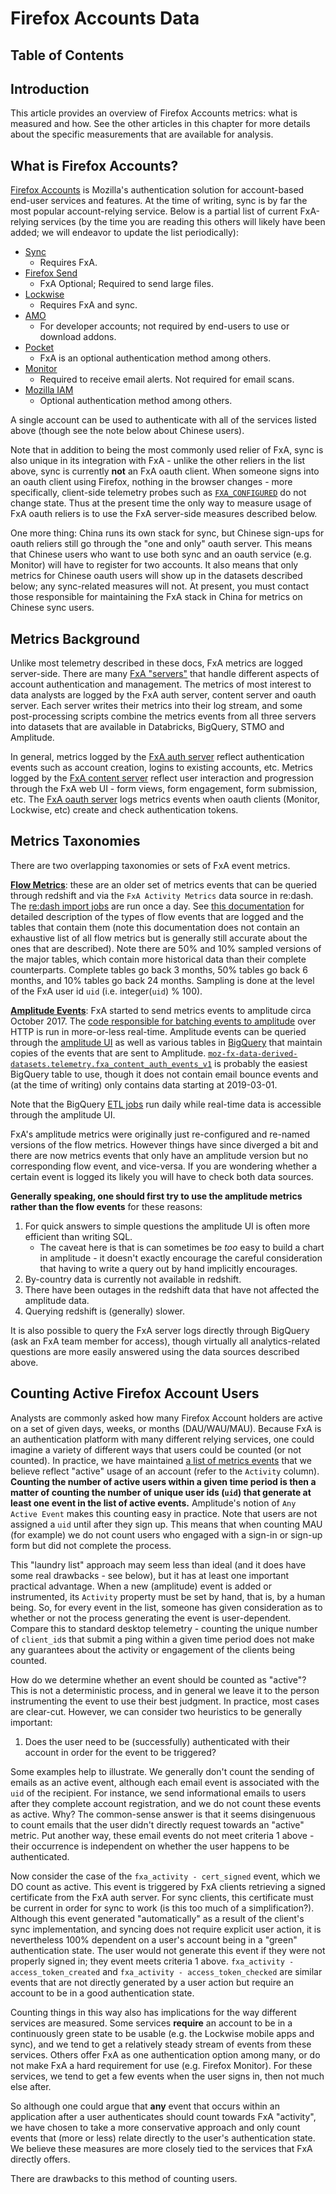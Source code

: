 # Firefox Accounts Data

## Table of Contents
<!-- toc -->

## Introduction

This article provides an overview of Firefox Accounts metrics: what is measured and how. See the other articles in this chapter for more details about the specific measurements that are available for analysis.

## What is Firefox Accounts?

[Firefox Accounts](https://www.mozilla.org/en-US/firefox/accounts/) is Mozilla's authentication solution for account-based end-user services and features. At the time of writing, sync is by far the most popular account-relying service. Below is a partial list of current FxA-relying services (by the time you are reading this others will likely have been added; we will endeavor to update the list periodically):

* [Sync](https://support.mozilla.org/en-US/kb/how-do-i-set-sync-my-computer)
    * Requires FxA.
* [Firefox Send](https://send.firefox.com/)
    * FxA Optional; Required to send large files.
* [Lockwise](https://lockwise.firefox.com/)
    * Requires FxA and sync.
* [AMO](https://addons.mozilla.org/en-US/firefox/)
    * For developer accounts; not required by end-users to use or download addons.
* [Pocket](https://getpocket.com/login/?ep=1)
    * FxA is an optional authentication method among others.
* [Monitor](http://monitor.firefox.com/)
    * Required to receive email alerts. Not required for email scans.
* [Mozilla IAM](https://wiki.mozilla.org/IAM/Frequently_asked_questions)
    * Optional authentication method among others.

A single account can be used to authenticate with all of the services listed above (though see the note below about Chinese users).

Note that in addition to being the most commonly used relier of FxA, sync is also unique in its integration with FxA - unlike the other reliers in the list above, sync is currently **not** an FxA oauth client. When someone signs into an oauth client using Firefox, nothing in the browser changes - more specifically, client-side telemetry probes such as [`FXA_CONFIGURED`](https://telemetry.mozilla.org/probe-dictionary/?detailView=histogram%2FFXA_CONFIGURED) do not change state. Thus at the present time the only way to measure usage of FxA oauth reliers is to use the FxA server-side measures described below.

One more thing: China runs its own stack for sync, but Chinese sign-ups for oauth reliers still go through the "one and only" oauth server. This means that Chinese users who want to use both sync and an oauth service (e.g. Monitor) will have to register for two accounts. It also means that only metrics for Chinese oauth users will show up in the datasets described below; any sync-related measures will not. At present, you must contact those responsible for maintaining the FxA stack in China for metrics on Chinese sync users.

## Metrics Background

Unlike most telemetry described in these docs, FxA metrics are logged server-side. There are many [FxA "servers"](https://github.com/mozilla/fxa/tree/master/packages) that handle different aspects of account authentication and management. The metrics of most interest to data analysts are logged by the FxA auth server, content server and oauth server. Each server writes their metrics into their log stream, and some post-processing scripts combine the metrics events from all three servers into datasets that are available in Databricks, BigQuery, STMO and Amplitude.

In general, metrics logged by the [FxA auth server](https://github.com/mozilla/fxa/tree/master/packages/fxa-auth-server) reflect authentication events such as account creation, logins to existing accounts, etc. Metrics logged by the [FxA content server](https://github.com/mozilla/fxa/tree/master/packages/fxa-content-server) reflect user interaction and progression through the FxA web UI - form views, form engagement, form submission, etc. The [FxA oauth server](https://github.com/mozilla/fxa/tree/master/packages/fxa-auth-server/fxa-oauth-server) logs metrics events when oauth clients (Monitor, Lockwise, etc) create and check authentication tokens.

## Metrics Taxonomies

There are two overlapping taxonomies or sets of FxA event metrics.

[**Flow Metrics**](https://github.com/mozilla/fxa-auth-server/blob/master/docs/metrics-events.md): these are an older set of metrics events that can be queried through redshift and via the `FxA Activity Metrics` data source in re:dash. The [re:dash import jobs](https://github.com/mozilla/fxa-activity-metrics/) are run once a day. See [this documentation](https://github.com/mozilla/fxa-auth-server/blob/master/docs/metrics-events.md) for detailed description of the types of flow events that are logged and the tables that contain them (note this documentation does not contain an exhaustive list of all flow metrics but is generally still accurate about the ones that are described). Note there are 50% and 10% sampled versions of the major tables, which contain more historical data than their complete counterparts. Complete tables go back 3 months, 50% tables go back 6 months, and 10% tables go back 24 months. Sampling is done at the level of the FxA user id `uid` (i.e. integer(`uid`) % 100).

[**Amplitude Events**](https://analytics.amplitude.com/mozilla-corp/manage/project/178231/advanced/events): FxA started to send metrics events to amplitude circa October 2017. The [code responsible for batching events to amplitude](https://github.com/mozilla/fxa-amplitude-send) over HTTP is run in more-or-less real-time. Amplitude events can be queried through the [amplitude UI](https://analytics.amplitude.com/mozilla-corp/space/vj9qof9) as well as various tables in [BigQuery](https://console.cloud.google.com/bigquery?project=moz-fx-data-derived-datasets) that maintain copies of the events that are sent to Amplitude. [`moz-fx-data-derived-datasets.telemetry.fxa_content_auth_events_v1`](https://github.com/mozilla/bigquery-etl/blob/master/sql/fxa_content_auth_events_v1.sql) is probably the easiest BigQuery table to use, though it does not contain email bounce events and (at the time of writing) only contains data starting at 2019-03-01.

Note that the BigQuery [ETL jobs](https://github.com/mozilla/bigquery-etl/tree/master/sql) run daily while real-time data is accessible through the amplitude UI.

FxA's amplitude metrics were originally just re-configured and re-named versions of the flow metrics. However things have since diverged a bit and there are now metrics events that only have an amplitude version but no corresponding flow event, and vice-versa. If you are wondering whether a certain event is logged its likely you will have to check both data sources.

**Generally speaking, one should first try to use the amplitude metrics rather than the flow events** for these reasons:
1. For quick answers to simple questions the amplitude UI is often more efficient than writing SQL.
    * The caveat here is that is can sometimes be *too* easy to build a chart in amplitude - it doesn't exactly encourage the careful consideration that having to write a query out by hand implicitly encourages.
2. By-country data is currently not available in redshift.
3. There have been outages in the redshift data that have not affected the amplitude data.
4. Querying redshift is (generally) slower.

It is also possible to query the FxA server logs directly through BigQuery (ask an FxA team member for access), though virtually all analytics-related questions are more easily answered using the data sources described above.

## Counting Active Firefox Account Users
Analysts are commonly asked how many Firefox Account holders are active on a set of given days, weeks, or months (DAU/WAU/MAU). Because FxA is an authentication platform with many different relying services, one could imagine a variety of different ways that users could be counted (or not counted). In practice, we have maintained [a list of metrics events](https://analytics.amplitude.com/mozilla-corp/manage/project/178231/advanced/events) that we believe reflect "active" usage of an account (refer to the `Activity` column). **Counting the number of active users within a given time period is then a matter of counting the number of unique user ids (`uid`) that generate at least one event in the list of active events.** Amplitude's notion of `Any Active Event` makes this counting easy in practice. Note that users are not assigned a `uid` until after they sign up. This means that when counting MAU (for example) we do not count users who engaged with a sign-in or sign-up form but did not complete the process.

This "laundry list" approach may seem less than ideal (and it does have some real drawbacks - see below), but it has at least one important practical advantage. When a new (amplitude) event is added or instrumented, its `Activity` property must be set by hand, that is, by a human being. So, for every event in the list, someone has given consideration as to whether or not the process generating the event is user-dependent. Compare this to standard desktop telemetry - counting the unique number of `client_id`s that submit a ping within a given time period does not make any guarantees about the activity or engagement of the clients being counted.

How do we determine whether an event should be counted as "active"? This is not a deterministic process, and in general we leave it to the person instrumenting the event to use their best judgment. In practice, most cases are clear-cut. However, we can consider two heuristics to be generally important:

1. Does the user need to be (successfully) authenticated with their account in order for the event to be triggered?

Some examples help to illustrate. We generally don't count the sending of emails as an active event, although each email event is associated with the `uid` of the recipient. For instance, we send informational emails to users after they complete account registration, and we do not count these events as active. Why? The common-sense answer is that it seems disingenuous to count emails that the user didn't directly request towards an "active" metric. Put another way, these email events do not meet criteria 1 above - their occurrence is independent on whether the user happens to be authenticated.

Now consider the case of the `fxa_activity - cert_signed` event, which we DO count as active. This event is triggered by FxA clients retrieving a signed certificate from the FxA auth server. For sync clients, this certificate must be current in order for sync to work (is this too much of a simplification?). Although this event generated "automatically" as a result of the client's sync implementation, and syncing does not require explicit user action, it is nevertheless 100% dependent on a user's account being in a "green" authentication state. The user would not generate this event if they were not properly signed in; they event meets criteria 1 above. `fxa_activity - access_token_created` and `fxa_activity - access_token_checked` are similar events that are not directly generated by a user action but require an account to be in a good authentication state.

Counting things in this way also has implications for the way different services are measured. Some services **require** an account to be in a continuously green state to be usable (e.g. the Lockwise mobile apps and sync), and we tend to get a relatively steady stream of events from these services. Others offer FxA as one authentication option among many, or do not make FxA a hard requirement for use (e.g. Firefox Monitor). For these services, we tend to get a few events when the user signs in, then not much else after.

So although one could argue that **any** event that occurs within an application after a user authenticates should count towards FxA "activity", we have chosen to take a more conservative approach and only count events that (more or less) relate directly to the user's authentication state. We believe these measures are more closely tied to the services that FxA directly offers.

There are drawbacks to this method of counting users.

